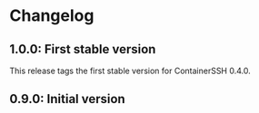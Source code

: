 # Changelog

## 1.0.0: First stable version

This release tags the first stable version for ContainerSSH 0.4.0.

## 0.9.0: Initial version